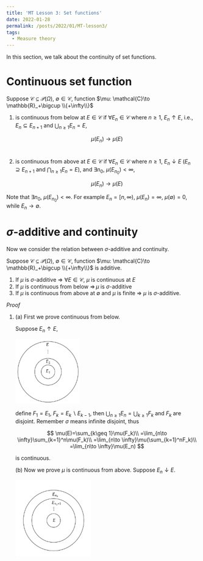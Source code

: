 ```yaml
---
title: 'MT Lesson 3: Set functions'
date: 2022-01-28
permalink: /posts/2022/01/MT-lesson3/
tags:
  - Measure theory
---
```


In this section, we talk about the continuity of set functions.

# Continuous set function

Suppose $\mathcal{C}\subseteq \mathcal{P}(\Omega)$, $\emptyset\in \mathcal{C}$, function $\mu: \mathcal{C}\to \mathbb{R}_+\bigcup \\{+\infty\\}$ 

1. is continuous from below at $E\in \mathcal{C}$ if $\forall E_n\in \mathcal{C}$ where $n \geq 1$, $E_n\uparrow E$, i.e., $E_n\subseteq E_{n+1}$ and $\bigcup_{n\geq 1}E_n=E$,

   

   $$
   \mu(E_n)\to \mu(E)
   $$
   ​      

2. is continuous from above at $E\in \mathcal{C}$ if $\forall E_n\in \mathcal{C}$ where $n \geq 1$, $E_n\downarrow E$ ($E_n\supseteq E_{n+1}$ and $\bigcap_{n\geq 1}E_n=E$), and $\exists n_0$, $\mu(E_{n_0})<\infty$,

   
   
   $$
   \mu(E_n)\to \mu(E)
   $$
   
   

Note that $\exists n_0$, $\mu(E_{n_0})<\infty$. For example $E_n=[n, \infty)$, $\mu(E_n)=\infty$, $\mu(\emptyset)=0$, while $E_n\to \emptyset$.

# $\sigma$-additive and continuity

Now we consider the relation between $\sigma$-additive and continuity.

Suppose $\mathcal{C}\subseteq \mathcal{P}(\Omega)$, $\emptyset\in \mathcal{C}$, function $\mu: \mathcal{C}\to \mathbb{R}_+\bigcup \\{+\infty\\}$ is additive.

1. If $\mu$ is $\sigma$-additive $\Longrightarrow$ $\forall E\in \mathcal{C}$, $\mu$ is continuous at $E$ 
2. If $\mu$ is continuous from below $\Longrightarrow\, \mu$ is $\sigma$-additive
3. If $\mu$ is continuous from above at $\emptyset$ and $\mu$ is finite $\Longrightarrow$ $\mu$ is $\sigma$-additive.

*Proof*

1. (a) First we prove continuous from below.

   Suppose $E_n\uparrow E$, 

   <img src="https://github.com/milanmarks/milanmarks.github.io/raw/master/images/diagram-20220128.png" alt="continuous from below" style="zoom: 33%;" />

   define $F_1=E_1$, $F_k=E_k\backslash E_{k-1}$, then $\bigcup_{n\geq 1} E_n=\bigcup_{k\geq 1}F_k$ and $F_k$ are disjoint. Remember $\sigma$ means infinite disjoint, thus 

   

   $$
   \mu(E)=\sum_{k\geq 1}\mu(F_k)\\
   =\lim_{n\to \infty}\sum_{k=1}^n\mu(F_k)\\
   =\lim_{n\to \infty}\mu(\sum_{k=1}^nF_k)\\
   =\lim_{n\to \infty}\mu(E_n)
   $$

   

   is continuous.

   (b) Now we prove $\mu$ is continuous from above. Suppose $E_n\downarrow E$. 

   <img src="https://github.com/milanmarks/milanmarks.github.io/raw/master/images/MT-lesson3-fig2.png" alt="continuous from above" style="zoom:33%;" />

   